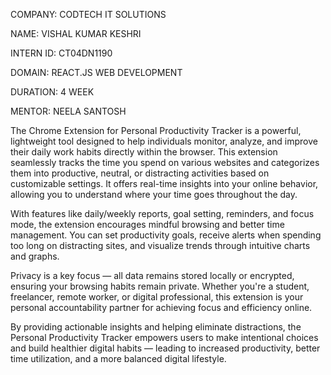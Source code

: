 COMPANY: CODTECH IT SOLUTIONS

NAME: VISHAL KUMAR KESHRI

INTERN ID: CT04DN1190

DOMAIN: REACT.JS WEB DEVELOPMENT

DURATION: 4 WEEK

MENTOR: NEELA SANTOSH


The Chrome Extension for Personal Productivity Tracker is a powerful, lightweight tool designed to help individuals monitor, analyze, and improve their daily work habits directly within the browser. This extension seamlessly tracks the time you spend on various websites and categorizes them into productive, neutral, or distracting activities based on customizable settings. It offers real-time insights into your online behavior, allowing you to understand where your time goes throughout the day.

With features like daily/weekly reports, goal setting, reminders, and focus mode, the extension encourages mindful browsing and better time management. You can set productivity goals, receive alerts when spending too long on distracting sites, and visualize trends through intuitive charts and graphs.

Privacy is a key focus — all data remains stored locally or encrypted, ensuring your browsing habits remain private. Whether you're a student, freelancer, remote worker, or digital professional, this extension is your personal accountability partner for achieving focus and efficiency online.

By providing actionable insights and helping eliminate distractions, the Personal Productivity Tracker empowers users to make intentional choices and build healthier digital habits — leading to increased productivity, better time utilization, and a more balanced digital lifestyle.
